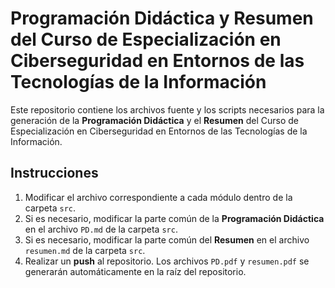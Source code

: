 # Programación Didáctica y Resumen del Curso de Especialización en Ciberseguridad en Entornos de las Tecnologías de la Información

Este repositorio contiene los archivos fuente y los scripts necesarios para la generación de la **Programación Didáctica** y el **Resumen** del Curso de Especialización en Ciberseguridad en Entornos de las Tecnologías de la Información.

## Instrucciones

1. Modificar el archivo correspondiente a cada módulo dentro de la carpeta `src`.
2. Si es necesario, modificar la parte común de la **Programación Didáctica** en el archivo `PD.md` de la carpeta `src`.
3. Si es necesario, modificar la parte común del **Resumen** en el archivo `resumen.md` de la carpeta `src`.
4. Realizar un **push** al repositorio. Los archivos `PD.pdf` y `resumen.pdf` se generarán automáticamente en la raíz del repositorio.


